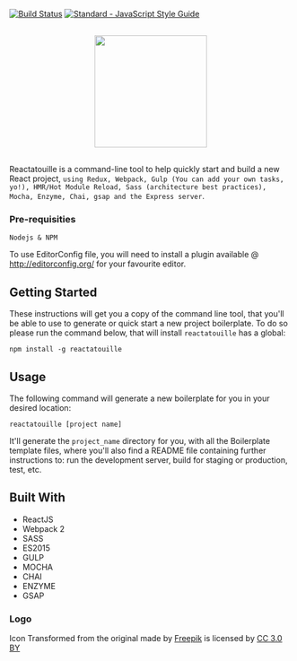[![Build Status](https://travis-ci.org/heldrida/reactatouille-boilerplate.svg?branch=master)](https://travis-ci.org/heldrida/reactatouille-boilerplate)
[![Standard - JavaScript Style Guide](https://img.shields.io/badge/code_style-standard-brightgreen.svg)](http://standardjs.com/)

<p align="center" style="margin: 30px 0;">
  <img src="https://raw.githubusercontent.com/heldrida/reactatouille-boilerplate/master/template/src/images/logo-reactatouille-boilerplate.png?201701241142" height="200">
</p>
<p align="left">
	Reactatouille is a command-line tool to help quickly start and build a new React project, <code>using Redux, Webpack, Gulp (You can add your own tasks, yo!), HMR/Hot Module Reload, Sass (architecture best practices), Mocha, Enzyme, Chai, gsap and the Express server</code>.
</p>

### Pre-requisities

```
Nodejs & NPM
```

To use EditorConfig file, you will need to install a plugin available @ http://editorconfig.org/ for your favourite editor.

## Getting Started

These instructions will get you a copy of the command line tool, that you'll be able to use to generate or quick start a new project boilerplate. To do so please run the command below, that will install `reactatouille` has a global:

```
npm install -g reactatouille
```

## Usage

The following command will generate a new boilerplate for you in your desired location:

```
reactatouille [project name]
```

It'll generate the `project_name` directory for  you, with all the Boilerplate template files, where you'll also find a README file containing further instructions to: run the development server, build for staging or production, test, etc.

## Built With

* ReactJS
* Webpack 2
* SASS
* ES2015
* GULP
* MOCHA
* CHAI
* ENZYME
* GSAP

### Logo

<div>Icon Transformed from the original made by <a href="http://www.freepik.com" title="Freepik">Freepik</a> is licensed by <a href="http://creativecommons.org/licenses/by/3.0/" title="Creative Commons BY 3.0" target="_blank">CC 3.0 BY</a></div>

